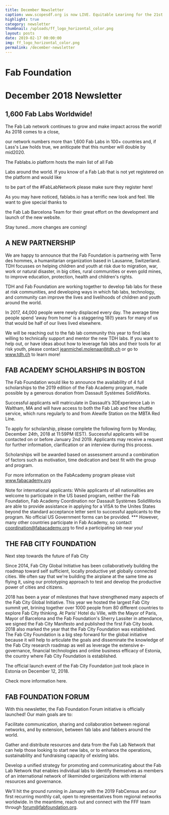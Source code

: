 ```yaml
---
title: December Newsletter
caption: www.scopesdf.org is now LIVE. Equitable Learinng for the 21st Century!
highlight: true
category: newsletter
thumbnail: /uploads/ff_logo_horizontal_color.png
layout: posts
date: 2019-02-17 00:00:00
img: ff_logo_horizontal_color.png
permalink: /december-newsletter
---
```


# Fab Foundation

# December 2018 Newsletter

## 1,600 Fab Labs Worldwide!

The Fab Lab network continues to grow and make impact across the world! As 2018 comes to a close,

our network numbers more than 1,600 Fab Labs in 100+ countries and, if Lass's Law holds true, we aniticpate that this number will double by mid2020.

The Fablabs.io platform hosts the main list of all Fab

Labs around the world. If you know of a Fab Lab that is not yet registered on the platform and would like

to be part of the #FabLabNetwork please make sure they register here!

As you may have noticed, fablabs.io has a terrific new look and feel. We want to give special thanks to

the Fab Lab Barcelona Team for their great effort on the development and launch of the new website.

Stay tuned…more changes are coming!

## A NEW PARTNERSHIP

We are happy to announce that the Fab Foundation is partnering with Terre des hommes, a humanitarian organization based in Lausanne, Switzerland. TDH focusses on helping children and youth at risk due to migration, war, work or natural disaster, in big cities, rural communities or even gold mines, to improve education, protection, health and children's rights.

TDH and Fab Foundation are working together to develop fab labs for these at risk communities, and developing ways in which fab labs, technology, and community can improve the lives and livelihoods of children and youth around the world.

In 2017, 44,000 people were newly displaced every day. The average time people spend ‘away from home’ is a staggering 18(!) years for many of us that would be half of our lives lived elsewhere.

We will be reaching out to the fab lab community this year to find labs willing to technically support and mentor the new TDH labs. If you want to help out, or have ideas about how to leverage fab labs and their tools for at risk youth, please contact jeanmichel.molenaar@tdh.ch or go to www.tdh.ch to learn more!

## FAB ACADEMY SCHOLARSHIPS IN BOSTON

The Fab Foundation would like to announce the availability of 4 full scholarships to the 2019 edition of the Fab Academy program, made possible by a generous donation from Dassault Systèmes SolidWorks.

Successful applicants will matriculate in Dassault’s 3DExperience Lab in Waltham, MA and will have access to both the Fab Lab and free shuttle service, which runs regularly to and from Alewife Station on the MBTA Red Line.

To apply for scholarship, please complete the following form by Monday, December 24th, 2018 at 11:59PM (EST). Successful applicants will be contacted on or before January 2nd 2019. Applicants may receive a request for further information, clarification or an interview during this process.

Scholarships will be awarded based on assessment around a combination of factors such as motivation, time dedication and best fit with the group and program.

For more information on the FabAcademy program please visit www.fabacademy.org

Note for international applicants: While applicants of all nationalities are welcome to participate in the US based program, neither the Fab Foundation, Fab Academy Coordination nor Dassault Systèmes SolidWorks are able to provide assistance in applying for a VISA to the Unites States beyond the standard acceptance letter sent to successful applicants to the program. No official US Government forms can be provided. \*\*\* However, many other countries participate in Fab Academy, so contact coordination@fabacademy.org to find a participating lab near you!

## THE FAB CITY FOUNDATION

Next step towards the future of Fab City

Since 2014, Fab City Global Initiative has been collaboratively building the roadmap toward self sufficient, locally productive yet globally connected cities. We often say that we're building the airplane at the same time as flying it, using our prototyping approach to test and develop the productive power of cities and citizens.

2018 has been a year of milestones that have strengthened many aspects of the Fab City Global Initiative. This year we hosted the largest Fab City summit yet, brining together over 1000 people from 80 different countries to explore Fab City thinking. At Paris' Hotel du Ville, with the Mayor of Paris, Mayor of Barcelona and the Fab Foundation's Sherry Lassiter in attendance, we signed the Fab City Manifesto and published the first Fab City book. 2018 also marked the year that the Fab City Foundation was established. The Fab City Foundation is a big step forward for the global initiative because it will help to articulate the goals and disseminate the knowledge of the Fab City research roadmap as well as leverage the extensive e-governance, financial technologies and online business efficacy of Estonia, the country where Fab City Foundation is established.

The official launch event of the Fab City Foundation just took place in Estonia on December 12, 2018.

Check more information here.

## FAB FOUNDATION FORUM

With this newsletter, the Fab Foundation Forum initiative is officially launched! Our main goals are to:

Facilitate communication, sharing and collaboration between regional networks, and by extension, between fab labs and fabbers around the world.

Gather and distribute resources and data from the Fab Lab Network that can help those looking to start new labs, or to enhance the operations, sustainability and fundraising capacity of existing labs.

Develop a unified strategy for promoting and communicating about the Fab Lab Network that enables individual labs to identify themselves as members of an international network of likeminded organizations with internal resources and governance.

We'll hit the ground running in January with the 2019 FabCensus and our first recurring monthly call, open to representatives from regional networks worldwide. In the meantime, reach out and connect with the FFF team through forum@fabfoundation.org.